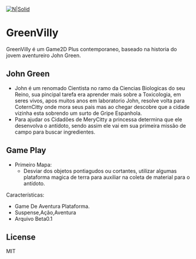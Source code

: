 [![N|Solid](https://cldup.com/dTxpPi9lDf.thumb.png)](https://nodesource.com/products/nsolid)
# GreenVilly
GreenVilly é um Game2D Plus contemporaneo, baseado na historia do jovem aventureiro John Green.

## John Green

- John é um renomado Cientista no ramo da Ciencias Biologicas do seu Reino, sua pincipal tarefa era aprender mais sobre a Toxicologia, em seres vivos, apos muitos anos em laboratorio John, resolve volta para CoternCitty onde mora seus pais mas ao chegar descobre que a cidade vizinha esta sobrendo um surto de Gripe Espanhola.
- Para ajudar os Cidadões de MeryCitty a princessa  determina que ele desenvolva o antídoto, sendo assim ele vai em sua primeira 
missão de campo para buscar ingredientes.

## Game Play
- Primeiro Mapa:
  - Desviar dos objetos pontiagudos ou cortantes, utilizar algumas plataforma magica de terra para auxiliar na coleta de material para o antídoto.
  

Características:
  - Game De Aventura Plataforma.
  - Suspense,Ação,Aventura
  - Arquivo Beta0.1

License
----

MIT


